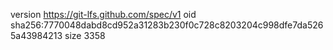 version https://git-lfs.github.com/spec/v1
oid sha256:7770048dabd8cd952a31283b230f0c728c8203204c998dfe7da5265a43984213
size 3358
